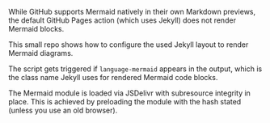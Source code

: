 While GitHub supports Mermaid natively in their own Markdown previews,
the default GitHub Pages action (which uses Jekyll) does not render Mermaid blocks.

This small repo shows how to configure the used Jekyll layout to render Mermaid diagrams.

The script gets triggered if `language-mermaid` appears in the output,
which is the class name Jekyll uses for rendered Mermaid code blocks.

The Mermaid module is loaded via JSDelivr with subresource integrity in place.
This is achieved by preloading the module with the hash stated (unless you use an old browser).
